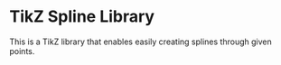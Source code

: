 # TikZ Spline Library

This is a TikZ library that enables easily creating splines through given
points.
